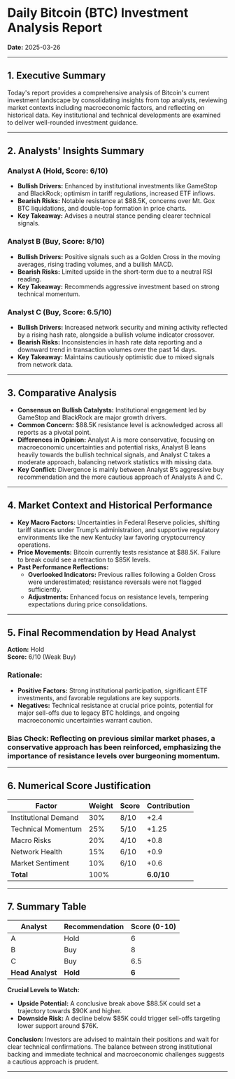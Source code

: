 # Daily Bitcoin (BTC) Investment Analysis Report
**Date:** 2025-03-26  

---

## **1. Executive Summary**
Today's report provides a comprehensive analysis of Bitcoin's current investment landscape by consolidating insights from top analysts, reviewing market contexts including macroeconomic factors, and reflecting on historical data. Key institutional and technical developments are examined to deliver well-rounded investment guidance.

---

## **2. Analysts' Insights Summary**

### **Analyst A (Hold, Score: 6/10)**
- **Bullish Drivers:** Enhanced by institutional investments like GameStop and BlackRock; optimism in tariff regulations, increased ETF inflows.
- **Bearish Risks:** Notable resistance at $88.5K, concerns over Mt. Gox BTC liquidations, and double-top formation in price charts.
- **Key Takeaway:** Advises a neutral stance pending clearer technical signals.

### **Analyst B (Buy, Score: 8/10)**
- **Bullish Drivers:** Positive signals such as a Golden Cross in the moving averages, rising trading volumes, and a bullish MACD.
- **Bearish Risks:** Limited upside in the short-term due to a neutral RSI reading.
- **Key Takeaway:** Recommends aggressive investment based on strong technical momentum.

### **Analyst C (Buy, Score: 6.5/10)**
- **Bullish Drivers:** Increased network security and mining activity reflected by a rising hash rate, alongside a bullish volume indicator crossover.
- **Bearish Risks:** Inconsistencies in hash rate data reporting and a downward trend in transaction volumes over the past 14 days.
- **Key Takeaway:** Maintains cautiously optimistic due to mixed signals from network data.

---

## **3. Comparative Analysis**
- **Consensus on Bullish Catalysts:** Institutional engagement led by GameStop and BlackRock are major growth drivers.
- **Common Concern:** $88.5K resistance level is acknowledged across all reports as a pivotal point.
- **Differences in Opinion:** Analyst A is more conservative, focusing on macroeconomic uncertainties and potential risks, Analyst B leans heavily towards the bullish technical signals, and Analyst C takes a moderate approach, balancing network statistics with missing data.
- **Key Conflict:** Divergence is mainly between Analyst B’s aggressive buy recommendation and the more cautious approach of Analysts A and C.

---

## **4. Market Context and Historical Performance**
- **Key Macro Factors:** Uncertainties in Federal Reserve policies, shifting tariff stances under Trump’s administration, and supportive regulatory environments like the new Kentucky law favoring cryptocurrency operations.
- **Price Movements:** Bitcoin currently tests resistance at $88.5K. Failure to break could see a retraction to $85K levels.
- **Past Performance Reflections:**
  - **Overlooked Indicators:** Previous rallies following a Golden Cross were underestimated; resistance reversals were not flagged sufficiently.
  - **Adjustments:** Enhanced focus on resistance levels, tempering expectations during price consolidations.
  
---

## **5. Final Recommendation by Head Analyst**
**Action:** Hold  
**Score:** 6/10 (Weak Buy)  

### **Rationale:**
- **Positive Factors:** Strong institutional participation, significant ETF investments, and favorable regulations are key supports.
- **Negatives:** Technical resistance at crucial price points, potential for major sell-offs due to legacy BTC holdings, and ongoing macroeconomic uncertainties warrant caution.

### **Bias Check:** Reflecting on previous similar market phases, a conservative approach has been reinforced, emphasizing the importance of resistance levels over burgeoning momentum.

---

## **6. Numerical Score Justification**
| Factor               | Weight | Score | Contribution |
|----------------------|--------|-------|--------------|
| Institutional Demand | 30%    | 8/10  | +2.4         |
| Technical Momentum   | 25%    | 5/10  | +1.25        |
| Macro Risks          | 20%    | 4/10  | +0.8         |
| Network Health       | 15%    | 6/10  | +0.9         |
| Market Sentiment     | 10%    | 6/10  | +0.6         |
| **Total**            | 100%   |       | **6.0/10**   |

---

## **7. Summary Table**

| Analyst | Recommendation | Score (0-10) |
|---------|----------------|--------------|
| A       | Hold           | 6            |
| B       | Buy            | 8            |
| C       | Buy            | 6.5          |
| **Head Analyst** | **Hold**       | **6**        |

**Crucial Levels to Watch:**  
- **Upside Potential:** A conclusive break above $88.5K could set a trajectory towards $90K and higher.  
- **Downside Risk:** A decline below $85K could trigger sell-offs targeting lower support around $76K.

**Conclusion:** Investors are advised to maintain their positions and wait for clear technical confirmations. The balance between strong institutional backing and immediate technical and macroeconomic challenges suggests a cautious approach is prudent. 

---
